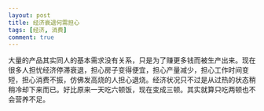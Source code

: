 ```yaml
---
layout: post
title: 经济衰退何需担心
tags: [经济, 消费]
comment: true
---
```


大量的产品其实同人的基本需求没有关系，只是为了赚更多钱而被生产出来。现在很多人担忧经济停滞衰退，担心房子变得便宜，担心产量减少，担心工作时间变短，担心消费不振，仿佛发高烧的人担心退烧。经济状况只不过是从过热的状态稍稍冷却下来而已。好比原来一天吃六顿饭，现在变成三顿。其实就算只吃两顿也不会营养不足。
